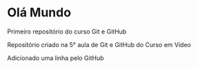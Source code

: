 # Olá Mundo
 Primeiro repositório do curso Git e GitHub

 Repositório criado na 5° aula de Git e GitHub do Curso em Vídeo

Adicionado uma linha pelo GitHub
